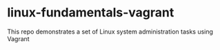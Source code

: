 # linux-fundamentals-vagrant
This repo demonstrates a set of Linux system administration tasks using Vagrant 

